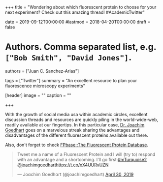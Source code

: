 +++
title = "Wondering about which fluorescent protein to choose for your next experiment? Check out this amazing thread! #AcademicTwitter"

date = 2019-09-12T00:00:00
#lastmod = 2018-04-20T00:00:00
draft = false

# Authors. Comma separated list, e.g. `["Bob Smith", "David Jones"]`.
authors = ["Juan C. Sanchez-Arias"]

tags = ["Twitter"]
summary = "An excellent resource to plan your fluorescence microscopy experiments"

[header]
image = ""
caption = ""

+++

With the growth of social media usa within academic circles, excellent discussion threads and resources are quickly piling in the world-wide-web, readily available at our fingertips. In this particular case, [Dr. Joachim Goedhart](http://www.molcyto.nl/Joachim/) goes on a marvelous streak sharing the advantages and disadvantages of the different fluorescent proteins available out there.

Also, don't forget to check [FPbase::The Fluorescent Protein Database](https://www.fpbase.org/).

<blockquote class="twitter-tweet"><p lang="en" dir="ltr">Tweet me a name of a Fluorescent Protein and I will (try to) respond with an advantage and a shortcoming. I&#39;ll go first:<a href="https://twitter.com/hashtag/mTurquoise2?src=hash&amp;ref_src=twsrc%5Etfw">#mTurquoise2</a> <a href="https://twitter.com/joachimgoedhart?ref_src=twsrc%5Etfw">@joachimgoedhart</a><a href="https://t.co/xX4UURvUZN">https://t.co/xX4UURvUZN</a></p>&mdash; Joαchim Goedhαrt (@joachimgoedhart) <a href="https://twitter.com/joachimgoedhart/status/1123151386290601985?ref_src=twsrc%5Etfw">April 30, 2019</a></blockquote> <script async src="https://platform.twitter.com/widgets.js" charset="utf-8"></script>


